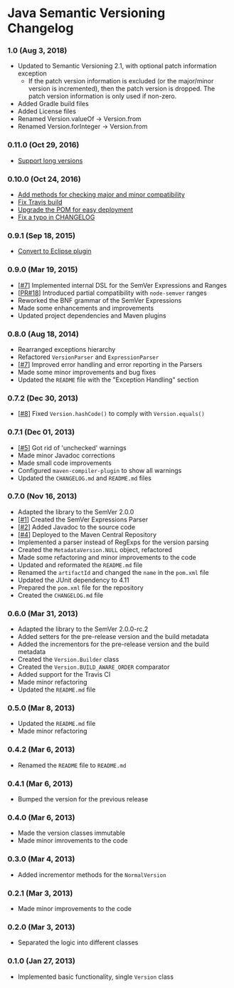 Java Semantic Versioning Changelog
=====================

### 1.0 (Aug 3, 2018) ###
* Updated to Semantic Versioning 2.1, with optional patch information exception
    * If the patch version information is excluded (or the major/minor version is incremented), then the patch version is dropped. The patch version information is only used if non-zero.
* Added Gradle build files
* Added License files
* Renamed Version.valueOf -> Version.from
* Renamed Version.forInteger -> Version.from



### 0.11.0 (Oct 29, 2016) ###
* [Support long versions](https://github.com/lbordowitz/jsemver/commit/38bacfe8c1331b3cb5dfebb5639e6aee51e9b79e)

### 0.10.0 (Oct 24, 2016) ###
* [Add methods for checking major and minor compatibility](https://github.com/zafarkhaja/jsemver/commit/f6abcf5dd79ea9ee8e076cdeff71644012c1f7ac)
* [Fix Travis build](https://github.com/zafarkhaja/jsemver/commit/a34d6f2a7631d576304b91e6e388cd0c776edd58)
* [Upgrade the POM for easy deployment](https://github.com/zafarkhaja/jsemver/commit/2a77345c5f5a58aa67edb675b437bb5b2eb17e10)
* [Fix a typo in CHANGELOG](https://github.com/zafarkhaja/jsemver/commit/c1de46d8b62fe0aa0df08d89424060a894335eb6)

### 0.9.1 (Sep 18, 2015) ###
* [Convert to Eclipse plugin](https://github.com/OSSIndex/jsemver/commit/ac1d5121e3e2e2a11de67347de4044ce615523d9)

### 0.9.0 (Mar 19, 2015) ###
* [[#7](https://github.com/zafarkhaja/jsemver/issues/6)] Implemented internal DSL for the SemVer Expressions and Ranges
* [[PR#18](https://github.com/zafarkhaja/jsemver/pull/18)] Introduced partial compatibility with `node-semver` ranges
* Reworked the BNF grammar of the SemVer Expressions
* Made some enhancements and improvements
* Updated project dependencies and Maven plugins

### 0.8.0 (Aug 18, 2014) ###
* Rearranged exceptions hierarchy
* Refactored `VersionParser` and `ExpressionParser`
* [[#7](https://github.com/zafarkhaja/jsemver/issues/7)] Improved error handling and error reporting in the Parsers
* Made some minor improvements and bug fixes
* Updated the `README` file with the "Exception Handling" section

### 0.7.2 (Dec 30, 2013) ###
* [[#8](https://github.com/zafarkhaja/jsemver/issues/8)] Fixed `Version.hashCode()` to comply with `Version.equals()`

### 0.7.1 (Dec 01, 2013) ###
* [[#5](https://github.com/zafarkhaja/jsemver/issues/5)] Got rid of 'unchecked' warnings
* Made minor Javadoc corrections
* Made small code improvements
* Configured `maven-compiler-plugin` to show all warnings
* Updated the `CHANGELOG.md` and `README.md` files

### 0.7.0 (Nov 16, 2013) ###
* Adapted the library to the SemVer 2.0.0
* [[#1](https://github.com/zafarkhaja/jsemver/issues/1)] Created the SemVer Expressions Parser
* [[#2](https://github.com/zafarkhaja/jsemver/issues/2)] Added Javadoc to the source code
* [[#4](https://github.com/zafarkhaja/jsemver/issues/4)] Deployed to the Maven Central Repository
* Implemented a parser instead of RegExps for the version parsing
* Created the `MetadataVersion.NULL` object, refactored
* Made some refactoring and minor improvements to the code
* Updated and reformated the `README.md` file
* Renamed the `artifactId` and changed the `name` in the `pom.xml` file
* Updated the JUnit dependency to 4.11
* Prepared the `pom.xml` file for the repository
* Created the `CHANGELOG.md` file

### 0.6.0 (Mar 31, 2013) ###
* Adapted the library to the SemVer 2.0.0-rc.2
* Added setters for the pre-release version and the build metadata
* Added the incrementors for the pre-release version and the build metadata
* Created the `Version.Builder` class
* Created the `Version.BUILD_AWARE_ORDER` comparator
* Added support for the Travis CI
* Made minor refactoring
* Updated the `README.md` file

### 0.5.0 (Mar 8, 2013) ###
* Updated the `README.md` file
* Made minor refactoring

### 0.4.2 (Mar 6, 2013) ###
* Renamed the `README` file to `README.md`

### 0.4.1 (Mar 6, 2013) ###
* Bumped the version for the previous release

### 0.4.0 (Mar 6, 2013) ###
* Made the version classes immutable
* Made minor imrovements to the code

### 0.3.0 (Mar 4, 2013) ###
* Added incrementor methods for the `NormalVersion`

### 0.2.1 (Mar 3, 2013) ###
* Made minor improvements to the code

### 0.2.0 (Mar 3, 2013) ###
* Separated the logic into different classes

### 0.1.0 (Jan 27, 2013) ###
* Implemented basic functionality, single `Version` class
